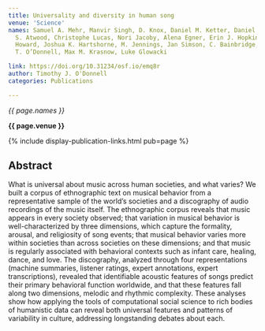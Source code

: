 ```yaml
---
title: Universality and diversity in human song
venue: 'Science'
names: Samuel A. Mehr, Manvir Singh, D. Knox, Daniel M. Ketter, Daniel Pickens-Jones,
  S. Atwood, Christophe Lucas, Nori Jacoby, Alena Egner, Erin J. Hopkins, Rhea M.
  Howard, Joshua K. Hartshorne, M. Jennings, Jan Simson, C. Bainbridge, S. Pinker,
  T. O’Donnell, Max M. Krasnow, Luke Glowacki

link: https://doi.org/10.31234/osf.io/emq8r
author: Timothy J. O'Donnell
categories: Publications

---
```


*{{ page.names }}*

**{{ page.venue }}**

{% include display-publication-links.html pub=page %}

## Abstract

What is universal about music across human societies, and what varies? We built a corpus of ethnographic text on musical behavior from a representative sample of the world’s societies and a discography of audio recordings of the music itself. The ethnographic corpus reveals that music appears in every society observed; that variation in musical behavior is well-characterized by three dimensions, which capture the formality, arousal, and religiosity of song events; that musical behavior varies more within societies than across societies on these dimensions; and that music is regularly associated with behavioral contexts such as infant care, healing, dance, and love. The discography, analyzed through four representations (machine summaries, listener ratings, expert annotations, expert transcriptions), revealed that identifiable acoustic features of songs predict their primary behavioral function worldwide, and that these features fall along two dimensions, melodic and rhythmic complexity. These analyses show how applying the tools of computational social science to rich bodies of humanistic data can reveal both universal features and patterns of variability in culture, addressing longstanding debates about each.